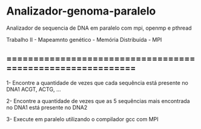 # Analizador-genoma-paralelo
Analizador de sequencia de DNA em paralelo com mpi, openmp e pthread


Trabalho II - Mapeamnto genético - Memória Distribuída - MPI

===========================================================
-----------------------------

1- Encontre a quantidade de vezes que cada sequência está presente no DNA1
    ACGT, ACTG, ...  

2- Encontre a quantidade de vezes que as 5 sequências mais encontrada no DNA1 está presente no DNA2

3- Execute em paralelo utilizando o compilador gcc com MPI

